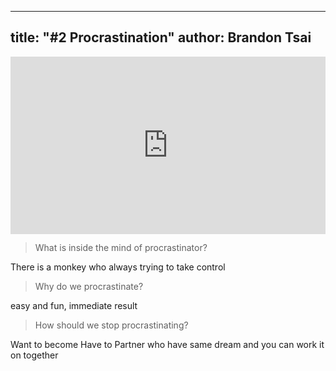 
---
title: "#2 Procrastination"
author: Brandon Tsai
---


<div style="max-width:854px"><div style="position:relative;height:0;padding-bottom:56.25%"><iframe src="https://embed.ted.com/talks/tim_urban_inside_the_mind_of_a_master_procrastinator" width="854" height="480" style="position:absolute;left:0;top:0;width:100%;height:100%" frameborder="0" scrolling="no" allowfullscreen></iframe></div></div>


> What is inside the mind of procrastinator? 

There is a monkey who always trying to take control

> Why do we procrastinate? 

easy and fun,
immediate result

> How should we stop procrastinating?

Want to become Have to
Partner who have same dream and you can work it on together
